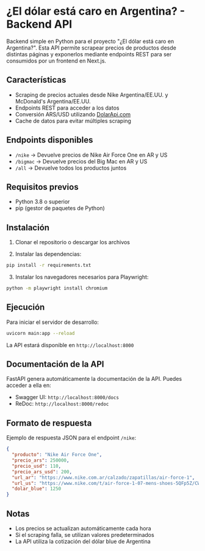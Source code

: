 # ¿El dólar está caro en Argentina? - Backend API

Backend simple en Python para el proyecto "¿El dólar está caro en Argentina?". Esta API permite scrapear precios de productos desde distintas páginas y exponerlos mediante endpoints REST para ser consumidos por un frontend en Next.js.

## Características

- Scraping de precios actuales desde Nike Argentina/EE.UU. y McDonald's Argentina/EE.UU.
- Endpoints REST para acceder a los datos
- Conversión ARS/USD utilizando [DolarApi.com](https://dolarapi.com/)
- Cache de datos para evitar múltiples scraping

## Endpoints disponibles

- `/nike` → Devuelve precios de Nike Air Force One en AR y US
- `/bigmac` → Devuelve precios del Big Mac en AR y US
- `/all` → Devuelve todos los productos juntos

## Requisitos previos

- Python 3.8 o superior
- pip (gestor de paquetes de Python)

## Instalación

1. Clonar el repositorio o descargar los archivos

2. Instalar las dependencias:

```bash
pip install -r requirements.txt
```

3. Instalar los navegadores necesarios para Playwright:

```bash
python -m playwright install chromium
```

## Ejecución

Para iniciar el servidor de desarrollo:

```bash
uvicorn main:app --reload
```

La API estará disponible en `http://localhost:8000`

## Documentación de la API

FastAPI genera automáticamente la documentación de la API. Puedes acceder a ella en:

- Swagger UI: `http://localhost:8000/docs`
- ReDoc: `http://localhost:8000/redoc`

## Formato de respuesta

Ejemplo de respuesta JSON para el endpoint `/nike`:

```json
{
  "producto": "Nike Air Force One",
  "precio_ars": 250000,
  "precio_usd": 110,
  "precio_ars_usd": 200,
  "url_ar": "https://www.nike.com.ar/calzado/zapatillas/air-force-1",
  "url_us": "https://www.nike.com/t/air-force-1-07-mens-shoes-5QFp5Z/CW2288-111",
  "dolar_blue": 1250
}
```

## Notas

- Los precios se actualizan automáticamente cada hora
- Si el scraping falla, se utilizan valores predeterminados
- La API utiliza la cotización del dólar blue de Argentina
